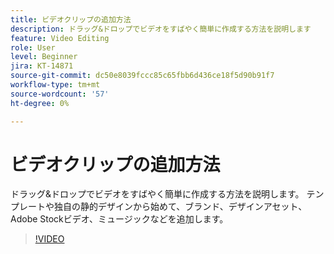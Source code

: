 ```yaml
---
title: ビデオクリップの追加方法
description: ドラッグ&ドロップでビデオをすばやく簡単に作成する方法を説明します
feature: Video Editing
role: User
level: Beginner
jira: KT-14871
source-git-commit: dc50e8039fccc85c65fbb6d436ce18f5d90b91f7
workflow-type: tm+mt
source-wordcount: '57'
ht-degree: 0%

---
```


# ビデオクリップの追加方法

ドラッグ&amp;ドロップでビデオをすばやく簡単に作成する方法を説明します。 テンプレートや独自の静的デザインから始めて、ブランド、デザインアセット、Adobe Stockビデオ、ミュージックなどを追加します。

>[!VIDEO](https://video.tv.adobe.com/v/3427071?quality=12&learn=on&hidetitle=true)
